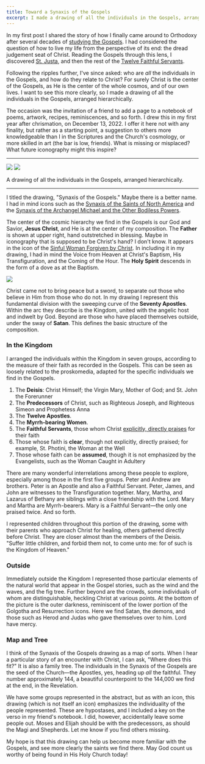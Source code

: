 ```yaml
---
title: Toward a Synaxis of the Gospels
excerpt: I made a drawing of all the individuals in the Gospels, arranged hierarchically.
---
```


In my first post I shared the story of how I finally came around to Orthodoxy
after several decades of [studying the
Gospels](/2024/welcome-to-gospel-desk/#the-role-of-gospel-desk-in-my-conversion).
I had considered the question of how to live my life from the perspective of
its end: the dread judgement seat of Christ. Reading the Gospels through this
lens, I discovered [St. Justa](/the-twelve-faithful-servants/st-justa/), and
then the rest of the [Twelve Faithful
Servants](/the-twelve-faithful-servants/).

Following the ripples further, I've since asked: who are _all_ the individuals
in the Gospels, and how do they relate to Christ? For surely Christ is the
center of the Gospels, as He is the center of the whole cosmos, and of our own
lives. I want to see this more clearly, so I made a drawing of all the
individuals in the Gospels, arranged hierarchically.

The occasion was the invitation of a friend to add a page to a notebook of
poems, artwork, recipes, reminiscences, and so forth. I drew this in my first
year after chrismation, on December 13, 2022. I offer it here not with any
finality, but rather as a starting point, a suggestion to others more
knowledgeable than I in the Scriptures and the Church's cosmology, or more
skilled in art (the bar is low, friends). What is missing or misplaced? What
future iconography might this inspire?

---

<a href="./synaxis-of-the-gospels.jpg"><img src="./synaxis-of-the-gospels.640.jpg"></a>
<a href="./synaxis-of-the-gospels-with-key.jpg"><img src="./synaxis-of-the-gospels-with-key.640.jpg"></a>

<div class="caption">A drawing of all the individuals in the Gospels, arranged hierarchically.</div>

---

I titled the drawing, "Synaxis of the Gospels." Maybe there is a better name. I
had in mind icons such as the [Synaxis of the Saints of North
America](https://www.oca.org/saints/lives/2017/06/18/49-synaxis-of-the-saints-of-north-america)
and the [Synaxis of the Archangel Michael and the Other Bodiless
Powers](https://www.oca.org/saints/lives/2024/11/08/103244-synaxis-of-the-archangel-michael-and-the-other-bodiless-powers).

The center of the cosmic hierarchy we find in the Gospels is our God and
Savior, **Jesus Christ**, and He is at the center of my composition. The
**Father** is shown at upper right, hand outstretched in blessing. Maybe in
iconography that is supposed to be Christ's hand? I don't know. It appears in
the icon of the [Sinful Woman Forgiven by
Christ](/the-twelve-faithful-servants/the-sinful-woman/). In including it in my
drawing, I had in mind the Voice from Heaven at Christ's Baptism, His
Transfiguration, and the Coming of the Hour. The **Holy Spirit** descends in
the form of a dove as at the Baptism.

<p class="half"><a href="./composition.webp"><img src="./composition.webp"></a></p>

Christ came not to bring peace but a sword, to separate out those who believe
in Him from those who do not. In my drawing I represent this fundamental
division with the sweeping curve of the **Seventy Apostles**. Within the arc
they describe is the Kingdom, united with the angelic host and indwelt by God.
Beyond are those who have placed themselves outside, under the sway of
**Satan**. This defines the basic structure of the composition.

### In the Kingdom

I arranged the individuals within the Kingdom in seven groups, according to the
measure of their faith as recorded in the Gospels. This can be seen as loosely
related to the proskomedia, adapted for the specific individuals we find in the
Gospels.

1. The **Deisis**: Christ Himself; the Virgin Mary, Mother of God; and St. John the Forerunner
1. The **Predecessors** of Christ, such as Righteous Joseph, and Righteous Simeon and
   Prophetess Anna
1. The **Twelve Apostles**.
1. The **Myrrh-bearing Women**.
1. The **Faithful Servants**, those whom Christ [explicitly, directly
   praises](/the-twelve-faithful-servants/) for their faith
1. Those whose faith is **clear**, though not explicitly, directly praised;
   for example, St. Photini, the Woman at the Well
1. Those whose faith can be **assumed**, though it is not emphasized by the Evangelists, such as the Woman
   Caught in Adultery

There are many wonderful interrelations among these people to explore,
especially among those in the first five groups. Peter and Andrew are brothers.
Peter is an Apostle and also a Faithful Servant. Peter, James, and John are
witnesses to the Transfiguration together. Mary, Martha, and Lazarus of Bethany
are siblings with a close friendship with the Lord. Mary and Martha are
Myrrh-bearers. Mary is a Faithful Servant—the only one praised twice. And so
forth.

I represented children throughout this portion of the drawing, some with their
parents who approach Christ for healing, others gathered directly before
Christ. They are closer almost than the members of the Deisis. "Suffer little
children, and forbid them not, to come unto me: for of such is the Kingdom of
Heaven."

### Outside

Immediately outside the Kingdom I represented those particular elements of the
natural world that appear in the Gospel stories, such as the wind and the
waves, and the fig tree. Further beyond are the crowds, some individuals of
whom are distinguishable, heckling Christ at various points. At the bottom of
the picture is the outer darkness, reminiscent of the lower portion of the
Golgotha and Resurrection icons. Here we find Satan, the demons, and those such
as Herod and Judas who gave themselves over to him. Lord have mercy.

### Map and Tree

I think of the Synaxis of the Gospels drawing as a map of sorts. When I hear a
particular story of an encounter with Christ, I can ask, "Where does this fit?"
It is also a family tree. The individuals in the Synaxis of the Gospels are the
seed of the Church—the Apostles, yes, heading up _all_ the faithful. They
number approximately 144, a beautiful counterpoint to the 144,000 we find at
the end, in the Revelation.

We have some groups represented in the abstract, but as with an icon, this
drawing (which is not itself an icon) emphasizes the individuality of the people
represented. These are hypostases, and I included a key on the verso in my
friend's notebook. I did, however, accidentally leave some people out. Moses
and Elijah should be with the predecessors, as should the Magi and Shepherds.
Let me know if you find others missing.

My hope is that this drawing can help us become more familiar with the Gospels,
and see more clearly the saints we find there. May God count us worthy of being
found in His Holy Church today!
